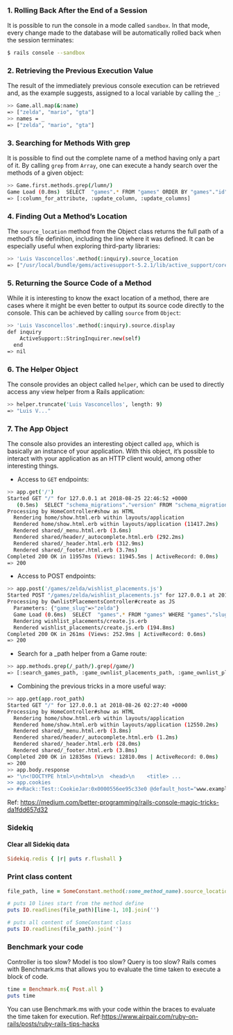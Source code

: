 ### 1. Rolling Back After the End of a Session
It is possible to run the console in a mode called ```sandbox```. In that mode, every change made to the database will be automatically rolled back when the session terminates:
```sh
$ rails console --sandbox
```

### 2. Retrieving the Previous Execution Value
The result of the immediately previous console execution can be retrieved and, as the example suggests, assigned to a local variable by calling the ```_```:
```sh
>> Game.all.map(&:name)
=> ["zelda", "mario", "gta"]
>> names = _
=> ["zelda", "mario", "gta"]
```

### 3. Searching for Methods With grep
It is possible to find out the complete name of a method having only a part of it. By calling ```grep``` from ```Array```, one can execute a handy search over the methods of a given object:
```sh
>> Game.first.methods.grep(/lumn/)
Game Load (0.8ms)  SELECT  "games".* FROM "games" ORDER BY "games"."id" ASC LIMIT $1  [["LIMIT", 1]]
=> [:column_for_attribute, :update_column, :update_columns]
```

### 4. Finding Out a Method’s Location
The ```source_location``` method from the Object class returns the full path of a method’s file definition, including the line where it was defined. It can be especially useful when exploring third-party libraries:
```sh
>> 'Luis Vasconcellos'.method(:inquiry).source_location
=> ["/usr/local/bundle/gems/activesupport-5.2.1/lib/active_support/core_ext/string/inquiry.rb", 12]
```

### 5. Returning the Source Code of a Method
While it is interesting to know the exact location of a method, there are cases where it might be even better to output its source code directly to the console. This can be achieved by calling ```source``` from ```Object```:
```sh
>> 'Luis Vasconcellos'.method(:inquiry).source.display
def inquiry
    ActiveSupport::StringInquirer.new(self)
  end
=> nil
```

### 6. The Helper Object
The console provides an object called ```helper```, which can be used to directly access any view helper from a Rails application:
```sh
>> helper.truncate('Luis Vasconcellos', length: 9)
=> "Luis V..."
```

### 7. The App Object
The console also provides an interesting object called ```app```, which is basically an instance of your application. With this object, it’s possible to interact with your application as an HTTP client would, among other interesting things.
- Access to ```GET``` endpoints:
```sh
>> app.get('/')
Started GET "/" for 127.0.0.1 at 2018-08-25 22:46:52 +0000
   (0.5ms)  SELECT "schema_migrations"."version" FROM "schema_migrations" ORDER BY "schema_migrations"."version" ASC
Processing by HomeController#show as HTML
  Rendering home/show.html.erb within layouts/application
  Rendered home/show.html.erb within layouts/application (11417.2ms)
  Rendered shared/_menu.html.erb (3.6ms)
  Rendered shared/header/_autocomplete.html.erb (292.2ms)
  Rendered shared/_header.html.erb (312.9ms)
  Rendered shared/_footer.html.erb (3.7ms)
Completed 200 OK in 11957ms (Views: 11945.5ms | ActiveRecord: 0.0ms)
=> 200
```
- Access to POST endpoints:
```sh
>> app.post('/games/zelda/wishlist_placements.js')
Started POST "/games/zelda/wishlist_placements.js" for 127.0.0.1 at 2018-08-25 23:03:21 +0000
Processing by OwnlistPlacementsController#create as JS
  Parameters: {"game_slug"=>"zelda"}
  Game Load (0.6ms)  SELECT  "games".* FROM "games" WHERE "games"."slug" = $1 LIMIT $2  [["slug", "zelda"], ["LIMIT", 1]]
  Rendering wishlist_placements/create.js.erb
  Rendered wishlist_placements/create.js.erb (194.8ms)
Completed 200 OK in 261ms (Views: 252.9ms | ActiveRecord: 0.6ms)
=> 200
```
- Search for a _path helper from a Game route:
```sh
>> app.methods.grep(/_path/).grep(/game/)
=> [:search_games_path, :game_ownlist_placements_path, :game_ownlist_placement_path, :game_wishlist_placements_path, :game_wishlist_placement_path, :game_path]
```
- Combining the previous tricks in a more useful way:
```sh
>> app.get(app.root_path)
Started GET "/" for 127.0.0.1 at 2018-08-26 02:27:40 +0000
Processing by HomeController#show as HTML
  Rendering home/show.html.erb within layouts/application
  Rendered home/show.html.erb within layouts/application (12550.2ms)
  Rendered shared/_menu.html.erb (3.8ms)
  Rendered shared/header/_autocomplete.html.erb (1.2ms)
  Rendered shared/_header.html.erb (28.0ms)
  Rendered shared/_footer.html.erb (3.8ms)
Completed 200 OK in 12835ms (Views: 12810.0ms | ActiveRecord: 0.0ms)
=> 200
>> app.body.response
=> "\n<!DOCTYPE html>\n<html>\n  <head>\n    <title> ...
>> app.cookies
=> #<Rack::Test::CookieJar:0x0000556ee95c33e0 @default_host="www.example.com", @cookies=[#<Rack::Test::Cookie:0x0000556eeb72b2d0 @default_host="www.example.com", ...
```
Ref: https://medium.com/better-programming/rails-console-magic-tricks-da1fdd657d32

### Sidekiq
#### Clear all Sidekiq data
```ruby
Sidekiq.redis { |r| puts r.flushall }
```

### Print class content
```ruby
file_path, line = SomeConstant.method(:some_method_name).source_location

# puts 10 lines start from the method define
puts IO.readlines(file_path)[line-1, 10].join('')

# puts all content of SomeConstant class
puts IO.readlines(file_path).join('')
```

### Benchmark your code
Controller is too slow? Model is too slow? Query is too slow? Rails comes with Benchmark.ms that allows you to evaluate the time taken to execute a block of code.
```ruby
time = Benchmark.ms{ Post.all }
puts time
```
You can use Benchmark.ms with your code within the braces to evaluate the time taken for execution.
Ref:https://www.airpair.com/ruby-on-rails/posts/ruby-rails-tips-hacks
